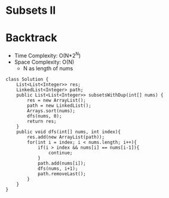 # Subsets II

# Backtrack

- Time Complexity: O(N\*2<sup>N</sup>)
- Space Complexity: O(N)
  - N as length of nums

```
class Solution {
    List<List<Integer>> res;
    LinkedList<Integer> path;
    public List<List<Integer>> subsetsWithDup(int[] nums) {
        res = new ArrayList();
        path = new LinkedList();
        Arrays.sort(nums);
        dfs(nums, 0);
        return res;
    }
    public void dfs(int[] nums, int index){
        res.add(new ArrayList(path));
        for(int i = index; i < nums.length; i++){
            if(i > index && nums[i] == nums[i-1]){
                continue;
            }
            path.add(nums[i]);
            dfs(nums, i+1);
            path.removeLast();
        }
    }
}
```
